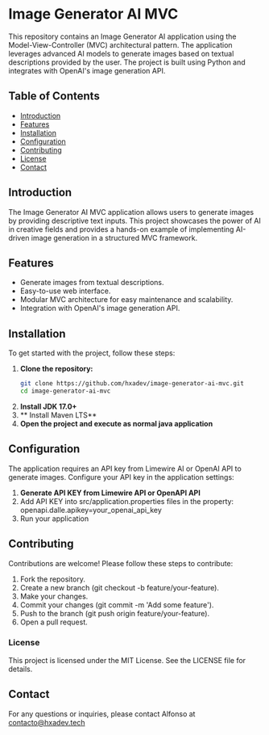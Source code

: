 # Image Generator AI MVC

This repository contains an Image Generator AI application using the Model-View-Controller (MVC) architectural pattern. The application leverages advanced AI models to generate images based on textual descriptions provided by the user. The project is built using Python and integrates with OpenAI's image generation API.

## Table of Contents

- [Introduction](#introduction)
- [Features](#features)
- [Installation](#installation)
- [Configuration](#configuration)
- [Contributing](#contributing)
- [License](#license)
- [Contact](#contact)

## Introduction

The Image Generator AI MVC application allows users to generate images by providing descriptive text inputs. This project showcases the power of AI in creative fields and provides a hands-on example of implementing AI-driven image generation in a structured MVC framework.

## Features

- Generate images from textual descriptions.
- Easy-to-use web interface.
- Modular MVC architecture for easy maintenance and scalability.
- Integration with OpenAI's image generation API.

## Installation

To get started with the project, follow these steps:

1. **Clone the repository:**
   ```bash
   git clone https://github.com/hxadev/image-generator-ai-mvc.git
   cd image-generator-ai-mvc
   ```
2. **Install JDK 17.0+**
3. ** Install Maven LTS**
4. **Open the project and execute as normal java application**

## Configuration
The application requires an API key from Limewire AI or OpenAI API to generate images. Configure your API key in the application settings:
1. **Generate API KEY from Limewire API or OpenAPI API**
2. Add API KEY into src/application.properties files in the property:
  openapi.dalle.apikey=your_openai_api_key
3. Run your application

## Contributing
Contributions are welcome! Please follow these steps to contribute:

1. Fork the repository.
2. Create a new branch (git checkout -b feature/your-feature).
3. Make your changes.
3. Commit your changes (git commit -m 'Add some feature').
4. Push to the branch (git push origin feature/your-feature).
5. Open a pull request.

### License
This project is licensed under the MIT License. See the LICENSE file for details.

## Contact
For any questions or inquiries, please contact Alfonso at contacto@hxadev.tech

